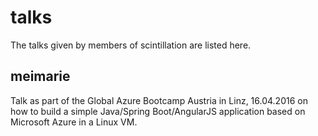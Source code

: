 # talks
The talks given by members of scintillation are listed here. 
## meimarie
Talk as part of the Global Azure Bootcamp Austria in Linz, 16.04.2016 on how to build a simple Java/Spring Boot/AngularJS application based on Microsoft Azure in a Linux VM.
